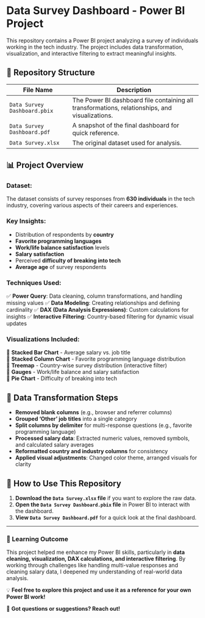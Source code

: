 # Data Survey Dashboard - Power BI Project

This repository contains a Power BI project analyzing a survey of individuals working in the tech industry. The project includes data transformation, visualization, and interactive filtering to extract meaningful insights.

## 📂 Repository Structure

| File Name | Description |
|-----------|------------|
| `Data Survey Dashboard.pbix` | The Power BI dashboard file containing all transformations, relationships, and visualizations. |
| `Data Survey Dashboard.pdf` | A snapshot of the final dashboard for quick reference. |
| `Data Survey.xlsx` | The original dataset used for analysis. |

## 📊 Project Overview

### **Dataset:**
The dataset consists of survey responses from **630 individuals** in the tech industry, covering various aspects of their careers and experiences.

### **Key Insights:**
- Distribution of respondents by **country**
- **Favorite programming languages**
- **Work/life balance satisfaction** levels
- **Salary satisfaction**
- Perceived **difficulty of breaking into tech**
- **Average age** of survey respondents

### **Techniques Used:**
✅ **Power Query**: Data cleaning, column transformations, and handling missing values
✅ **Data Modeling**: Creating relationships and defining cardinality
✅ **DAX (Data Analysis Expressions)**: Custom calculations for insights
✅ **Interactive Filtering**: Country-based filtering for dynamic visual updates

### **Visualizations Included:**
📌 **Stacked Bar Chart** - Average salary vs. job title  
📌 **Stacked Column Chart** - Favorite programming language distribution  
📌 **Treemap** - Country-wise survey distribution (interactive filter)  
📌 **Gauges** - Work/life balance and salary satisfaction  
📌 **Pie Chart** - Difficulty of breaking into tech  

## 🔄 Data Transformation Steps
- **Removed blank columns** (e.g., browser and referrer columns)
- **Grouped ‘Other’ job titles** into a single category
- **Split columns by delimiter** for multi-response questions (e.g., favorite programming language)
- **Processed salary data**: Extracted numeric values, removed symbols, and calculated salary averages
- **Reformatted country and industry columns** for consistency
- **Applied visual adjustments**: Changed color theme, arranged visuals for clarity

## 🚀 How to Use This Repository
1. **Download the `Data Survey.xlsx` file** if you want to explore the raw data.
2. **Open the `Data Survey Dashboard.pbix` file** in Power BI to interact with the dashboard.
3. **View `Data Survey Dashboard.pdf`** for a quick look at the final dashboard.

---

### 🎯 Learning Outcome
This project helped me enhance my Power BI skills, particularly in **data cleaning, visualization, DAX calculations, and interactive filtering**. By working through challenges like handling multi-value responses and cleaning salary data, I deepened my understanding of real-world data analysis.

💡 **Feel free to explore this project and use it as a reference for your own Power BI work!**

📩 **Got questions or suggestions? Reach out!**
